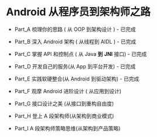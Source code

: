 # Android 从程序员到架构师之路

* Part_A 梳理你的思路 ( 从 OOP 到架构设计 )  - 已完成

* Part_B 深入 Android 架构 ( 从线程到 AIDL )  - 已完成

* Part_C 掌握 API 和控制点 ( 从 Java **到** **JNI** 接口)  - 已完成

* Part_D 开发自己的服务(从 App 到平台开发)  - 已完成

* Part_E 实践软硬整合(从 Android 到驱动架构)  - 已完成

* Part_F 观摩 Android 进阶设计 ( 从应用到设计)

* Part_G 接口设计之美 (从接口到重构自由度)

* Part_H 登上 A 段架构师(从架构到商业模式)

* Part_I A 段架构师策略思维(从架构到产品策略)